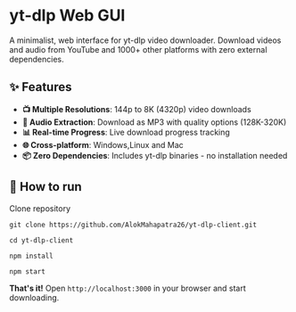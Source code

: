 # yt-dlp Web GUI

A minimalist,  web interface for yt-dlp video downloader. Download videos and audio from YouTube and 1000+ other platforms with zero external dependencies.

## ✨ Features

- **📺 Multiple Resolutions**: 144p to 8K (4320p) video downloads
- **🎵 Audio Extraction**: Download as MP3 with quality options (128K-320K)
- **📊 Real-time Progress**: Live download progress tracking
- **🌐 Cross-platform**: Windows,Linux and Mac 
- **📦 Zero Dependencies**: Includes yt-dlp binaries - no installation needed


## 🚀 How to run

Clone repository

`git clone https://github.com/AlokMahapatra26/yt-dlp-client.git`

`cd yt-dlp-client`

`npm install`

`npm start`

**That's it!** Open `http://localhost:3000` in your browser and start downloading.

